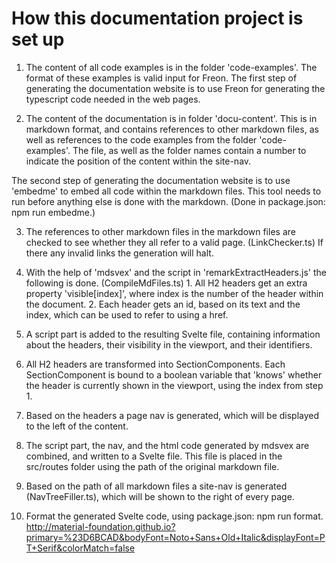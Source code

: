 # How this documentation project is set up

1.  The content of all code examples is in the folder 'code-examples'. The format of these examples is valid input for Freon.
    The first step of generating the documentation website is to use Freon for generating the typescript code needed in the web pages.

2.  The content of the documentation is in folder 'docu-content'. This is in markdown format, and contains references to other markdown
    files, as well as references to the code examples from the folder 'code-examples'. The file, as well as the folder names contain
    a number to indicate the position of the content within the site-nav.

The second step of generating the documentation website is to use
'embedme' to embed all code within the markdown files. This tool needs to run before anything else is done with the markdown.
(Done in package.json: npm run embedme.)

3.  The references to other markdown files in the markdown files are checked to see whether they all refer to a valid page. (LinkChecker.ts)
    If there any invalid links the generation will halt.

4.  With the help of 'mdsvex' and the script in 'remarkExtractHeaders.js' the following is done. (CompileMdFiles.ts) 1. All H2 headers get an extra property 'visible[index]', where index is the number of the header within the document. 2. Each header gets an id, based on its text and the index, which can be used to refer to using a href.

5.  A script part is added to the resulting Svelte file, containing information about the headers,
    their visibility in the viewport, and their identifiers.

6.  All H2 headers are transformed into SectionComponents. Each SectionComponent is bound to a boolean variable that
    'knows' whether the header is currently shown in the viewport, using the index from step 1.

7.  Based on the headers a page nav is generated, which will be displayed to the left of the content.

8.  The script part, the nav, and the html code generated by mdsvex are combined, and written to a Svelte file. This file is placed in
    the src/routes folder using the path of the original markdown file.

9.  Based on the path of all markdown files a site-nav is generated (NavTreeFiller.ts), which will be shown to the right of every page.

10. Format the generated Svelte code, using package.json: npm run format.
http://material-foundation.github.io?primary=%23D6BCAD&bodyFont=Noto+Sans+Old+Italic&displayFont=PT+Serif&colorMatch=false

